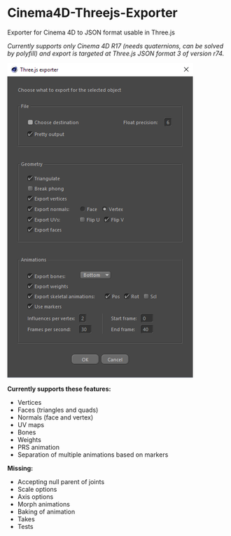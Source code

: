 # Cinema4D-Threejs-Exporter
Exporter for Cinema 4D to JSON format usable in Three.js

*Currently supports only Cinema 4D R17 (needs quaternions, can be solved by polyfill) and export is targeted at Three.js JSON format 3 of version r74.*

![Image preview](https://github.com/BlackDice/Cinema4D-Threejs-Exporter/blob/master/preview.png?raw=true)

**Currently supports these features:**
- Vertices
- Faces (triangles and quads)
- Normals (face and vertex)
- UV maps
- Bones
- Weights
- PRS animation
- Separation of multiple animations based on markers

**Missing:**
- Accepting null parent of joints
- Scale options
- Axis options
- Morph animations
- Baking of animation
- Takes
- Tests

